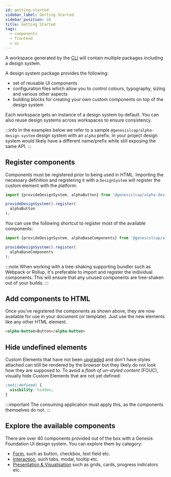 ```yaml
---
id: getting-started
sidebar_label: Getting Started
sidebar_position: 10
title: Getting Started
tags:
  - components
  - frontend
  - ui
---
```


A workspace generated by the [CLI](/web-ui-reference/cli/) will contain multiple packages including a design system.

A design system package provides the following:

* set of reusable UI components
* configuration files which allow you to control colours, typography, sizing and various other aspects
* building blocks for creating your own custom components on top of the design system

Each workspace gets an instance of a design system by default. You can also reuse design systems across workspaces to ensure consistency.

:::info
In the examples below we refer to a sample `@genesislcap/alpha-design-system` design system with an `alpha` prefix. In your project design system would likely have a different name/prefix while still exposing the same API.
:::

## Register components

Components must be registered prior to being used in HTML. Importing the necessary definition and registering it with a `DesignSystem` will register the custom element with the platform:

```ts
import {provideDesignSystem, alphaButton} from '@genesislcap/alpha-design-system';

provideDesignSystem().register(
  alphaButton
);
```

You can use the following shortcut to register most of the available components:


```ts
import {provideDesignSystem, alphaBaseComponents} from '@genesislcap/alpha-design-system';

provideDesignSystem().register(
  alphaBaseComponents
);
```

:::note
When working with a tree-shaking supporting bundler such as Webpack or Rollup, it's preferable to import and register the individual components. This will ensure that any unused components are tree-shaken out of your builds.
:::

## Add components to HTML

Once you've registered the components as shown above, they are now available for use in your document (or template). Just use the new elements like any other HTML element.

```html live
<alpha-button>Button</alpha-button>
```

## Hide undefined elements

Custom Elements that have not been [upgraded](https://developers.google.com/web/fundamentals/web-components/customelements#upgrades) and don't have styles attached can still be rendered by the browser but they likely do not look how they are supposed to. To avoid a *flash of un-styled content* (FOUC), visually hide Custom Elements that are not yet defined:

```css
:not(:defined) {
  visibility: hidden;
}
```

:::important
The consuming application must apply this, as the components themselves do not.
:::


## Explore the available components

There are over 40 components provided out of the box with a Genesis Foundation UI design system. You can explore them by category:

* [Form](/web-ui-reference/components/form/button/), such as button, checkbox, text field etc.
* [Interaction](/web-ui-reference/components/interaction/accordion/), such tabs, modal, tooltip etc.
* [Presentation & Visualisation](/web-ui-reference/components/presentation/ag-grid/) such as grids, cards, progress indicators etc.